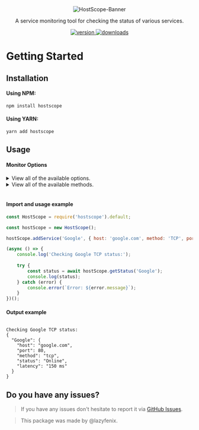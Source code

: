<div align="center">
  <img alt="HostScope-Banner" src="https://cdn.discordapp.com/attachments/1224721230825783386/1299263994804047883/banner.png?ex=671c9163&is=671b3fe3&hm=64baec3fbd1a2d57becd4042b0d5b25d52202500c6b9295445bf3395845307de&" />
</div>

<p align="center">A service monitoring tool for checking the status of various services.</p>

<p align="center">
  <a href="https://www.npmjs.com/package/hostscope">
    <img alt="version" src="https://img.shields.io/npm/v/hostscope" />
  </a>

  <a href="https://www.npmjs.com/package/hostscope">
    <img alt="downloads" src="https://img.shields.io/npm/dt/hostscope" />
  </a>
</p>

<h1>Getting Started</h1>
<h2>Installation</h2>

<h4>Using NPM:</h4>


```
npm install hostscope
```


<h4>Using YARN:</h4>


```
yarn add hostscope
```

<h2>Usage</h2>

<h4>Monitor Options</h4>

<details>

  <summary>View all of the available options.</summary>


  <br />


- `name`

- `host`

- `method`

- `port`


</details>

<details>

  <summary>View all of the available methods.</summary>


  <br />


- `TCP`

- `UDP`

- `GET`

- `PING`


</details>

<br />

<h4>Import and usage example</h4>    

```js
const HostScope = require('hostscope').default;

const hostScope = new HostScope();

hostScope.addService('Google', { host: 'google.com', method: 'TCP', port: 8080 });

(async () => {
    console.log('Checking Google TCP status:');
    
    try {
        const status = await hostScope.getStatus('Google');  
        console.log(status);  
    } catch (error) {
        console.error(`Error: ${error.message}`); 
    }
})();

```

<h4>Output example</h4>

```

Checking Google TCP status:
{
  "Google": {
    "host": "google.com",
    "port": 80,
    "method": "tcp",
    "status": "Online",
    "latency": "150 ms"
  }
}
```
<h2>Do you have any issues?</h2>

<p>

  > If you have any issues don't hesitate to report it via  <a href="https://github.com/lazyfenix/hostscope/issues">GitHub Issues</a>.

</p>

<p>

> This package was made by @lazyfenix.</p>